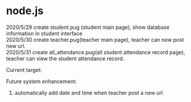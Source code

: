 # node.js

2020/5/29 create student.pug (student main page), show database information in student interface<br>
2020/5/30 create teacher.pug(teacher main page), teacher can now post new url.<br>
2020/5/31 create all_attendance.pug(all student attendance record page), teacher can view the student attendance record.<br>

Current target: 

Future system enhancement: 
1. automatically add date and time when teacher post a new url
